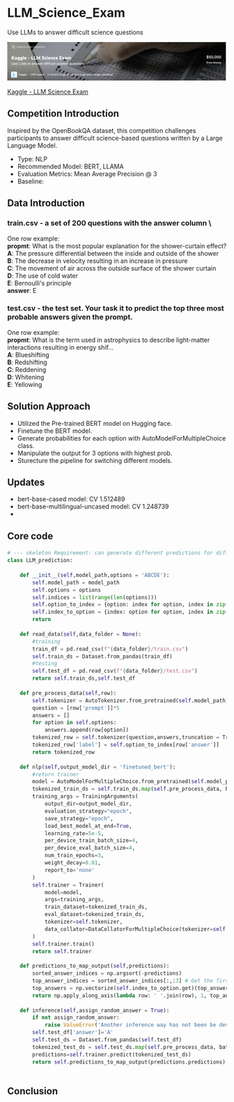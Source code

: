 # LLM_Science_Exam
Use LLMs to answer difficult science questions

![competition](img/bgr.png)

[Kaggle - LLM Science Exam](https://www.kaggle.com/competitions/kaggle-llm-science-exam)

## Competition Introduction
Inspired by the OpenBookQA dataset, this competition challenges participants to answer difficult science-based questions written by a Large Language Model.
- Type: NLP
- Recommended Model: BERT, LLAMA
- Evaluation Metrics:  Mean Average Precision @ 3
- Baseline: 

## Data Introduction

### **train.csv** - a set of 200 questions with the answer column \

One row example: \
__propmt__: What is the most popular explanation for the shower-curtain effect? \
__A__: The pressure differential between the inside and outside of the shower \
__B__: The decrease in velocity resulting in an increase in pressure \
__C__: The movement of air across the outside surface of the shower curtain \
__D__: The use of cold water \
__E__: Bernoulli's principle \
__answer__: E

### test.csv - the test set. Your task it to predict the top three most probable answers given the prompt. 
One row example: \
__propmt__: What is the term used in astrophysics to describe light-matter interactions resulting in energy shif... \
__A__: Blueshifting \
__B__: Redshifting \
__C__: Reddening \
__D__: Whitening \
__E__: Yellowing 

## Solution Approach

- Utilized the Pre-trained BERT model on Hugging face.
- Finetune the BERT model.
- Generate probabilities for each option with AutoModelForMultipleChoice class.
- Manipulate the output for 3 options with highest prob.
- Sturecture the pipeline for switching different models.

## Updates

- bert-base-cased model: CV 1.512489
- bert-base-multilingual-uncased model: CV 1.248739
- 

## Core code 

```Python
# --- skeleton Requirement: can generate different predictions for different models in Hugging Face.
class LLM_prediction:
    
    def __init__(self,model_path,options = 'ABCDE'):
        self.model_path = model_path
        self.options = options
        self.indices = list(range(len(options)))
        self.option_to_index = {option: index for option, index in zip(self.options, self.indices)}
        self.index_to_option = {index: option for option, index in zip(self.options, self.indices)}
        return
        
    def read_data(self,data_folder = None):
        #training
        train_df = pd.read_csv(f"{data_folder}/train.csv")
        self.train_ds = Dataset.from_pandas(train_df)
        #testing
        self.test_df = pd.read_csv(f"{data_folder}/test.csv")
        return self.train_ds,self.test_df
    
    def pre_process_data(self,row):
        self.tokenizer = AutoTokenizer.from_pretrained(self.model_path)
        question = [row['prompt']]*5
        answers = []
        for option in self.options:
            answers.append(row[option])
        tokenized_row = self.tokenizer(question,answers,truncation = True)
        tokenized_row['label'] = self.option_to_index[row['answer']]
        return tokenized_row
    
    def nlp(self,output_model_dir = 'finetuned_bert'):
        #return trainer
        model = AutoModelForMultipleChoice.from_pretrained(self.model_path)
        tokenized_train_ds = self.train_ds.map(self.pre_process_data, batched=False, remove_columns=['prompt', 'A', 'B', 'C', 'D', 'E', 'answer'])
        training_args = TrainingArguments(
            output_dir=output_model_dir,
            evaluation_strategy="epoch",
            save_strategy="epoch",
            load_best_model_at_end=True,
            learning_rate=5e-5,
            per_device_train_batch_size=4,
            per_device_eval_batch_size=4,
            num_train_epochs=3,
            weight_decay=0.01,
            report_to='none'
        )
        self.trainer = Trainer(
            model=model,
            args=training_args,
            train_dataset=tokenized_train_ds,
            eval_dataset=tokenized_train_ds,
            tokenizer=self.tokenizer,
            data_collator=DataCollatorForMultipleChoice(tokenizer=self.tokenizer),
        )
        self.trainer.train()
        return self.trainer
        
    def predictions_to_map_output(self,predictions):
        sorted_answer_indices = np.argsort(-predictions)
        top_answer_indices = sorted_answer_indices[:,:3] # Get the first three answers in each row
        top_answers = np.vectorize(self.index_to_option.get)(top_answer_indices)
        return np.apply_along_axis(lambda row: ' '.join(row), 1, top_answers)

    def inference(self,assign_random_answer = True):
        if not assign_random_answer:
            raise ValueError('Another inference way has not been be developed.')
        self.test_df['answer']='A'
        self.test_ds = Dataset.from_pandas(self.test_df)
        tokenized_test_ds = self.test_ds.map(self.pre_process_data, batched=False, remove_columns=['prompt', 'A', 'B', 'C', 'D', 'E', 'answer'])
        predictions=self.trainer.predict(tokenized_test_ds)
        return self.predictions_to_map_output(predictions.predictions)
    
```

## Conclusion

